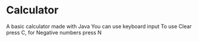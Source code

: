 # Calculator
 A basic calculator made with Java
 You can use keyboard input
 To use Clear press C, for Negative numbers press N
 

